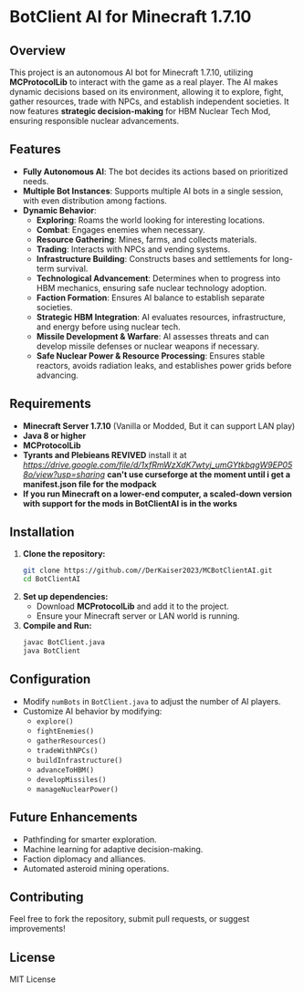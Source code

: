# BotClient AI for Minecraft 1.7.10

## Overview
This project is an autonomous AI bot for Minecraft 1.7.10, utilizing **MCProtocolLib** to interact with the game as a real player. The AI makes dynamic decisions based on its environment, allowing it to explore, fight, gather resources, trade with NPCs, and establish independent societies. It now features **strategic decision-making** for HBM Nuclear Tech Mod, ensuring responsible nuclear advancements.

## Features
- **Fully Autonomous AI**: The bot decides its actions based on prioritized needs.
- **Multiple Bot Instances**: Supports multiple AI bots in a single session, with even distribution among factions.
- **Dynamic Behavior**:
  - **Exploring**: Roams the world looking for interesting locations.
  - **Combat**: Engages enemies when necessary.
  - **Resource Gathering**: Mines, farms, and collects materials.
  - **Trading**: Interacts with NPCs and vending systems.
  - **Infrastructure Building**: Constructs bases and settlements for long-term survival.
  - **Technological Advancement**: Determines when to progress into HBM mechanics, ensuring safe nuclear technology adoption.
  - **Faction Formation**: Ensures AI balance to establish separate societies.
  - **Strategic HBM Integration**: AI evaluates resources, infrastructure, and energy before using nuclear tech.
  - **Missile Development & Warfare**: AI assesses threats and can develop missile defenses or nuclear weapons if necessary.
  - **Safe Nuclear Power & Resource Processing**: Ensures stable reactors, avoids radiation leaks, and establishes power grids before advancing.

## Requirements
- **Minecraft Server 1.7.10** (Vanilla or Modded, But it can support LAN play)
- **Java 8 or higher**
- **MCProtocolLib**
- **Tyrants and Plebieans REVIVED** install it at *https://drive.google.com/file/d/1xfRmWzXdK7wtyj_umGYtkbqgW9EP058o/view?usp=sharing*
  **can't use curseforge at the moment until i get a manifest.json file for the modpack**
- **If you run Minecraft on a lower-end computer, a scaled-down version with support for the mods in BotClientAI is in the works**

## Installation
1. **Clone the repository:**
    ```sh
    git clone https://github.com//DerKaiser2023/MCBotClientAI.git
    cd BotClientAI
    ```
2. **Set up dependencies:**
   - Download **MCProtocolLib** and add it to the project.
   - Ensure your Minecraft server or LAN world is running.
3. **Compile and Run:**
   ```sh
   javac BotClient.java
   java BotClient
   ```

## Configuration
- Modify `numBots` in `BotClient.java` to adjust the number of AI players.
- Customize AI behavior by modifying:
  - `explore()`
  - `fightEnemies()`
  - `gatherResources()`
  - `tradeWithNPCs()`
  - `buildInfrastructure()`
  - `advanceToHBM()`
  - `developMissiles()`
  - `manageNuclearPower()`

## Future Enhancements
- Pathfinding for smarter exploration.
- Machine learning for adaptive decision-making.
- Faction diplomacy and alliances.
- Automated asteroid mining operations.

## Contributing
Feel free to fork the repository, submit pull requests, or suggest improvements!

## License
MIT License
